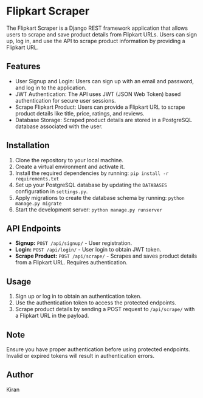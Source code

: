 # Flipkart Scraper

The Flipkart Scraper is a Django REST framework application that allows users to scrape and save product details from Flipkart URLs. Users can sign up, log in, and use the API to scrape product information by providing a Flipkart URL.

## Features

- User Signup and Login: Users can sign up with an email and password, and log in to the application.
- JWT Authentication: The API uses JWT (JSON Web Token) based authentication for secure user sessions.
- Scrape Flipkart Product: Users can provide a Flipkart URL to scrape product details like title, price, ratings, and reviews.
- Database Storage: Scraped product details are stored in a PostgreSQL database associated with the user.

## Installation

1. Clone the repository to your local machine.
2. Create a virtual environment and activate it.
3. Install the required dependencies by running: `pip install -r requirements.txt`
4. Set up your PostgreSQL database by updating the `DATABASES` configuration in `settings.py`.
5. Apply migrations to create the database schema by running: `python manage.py migrate`
6. Start the development server: `python manage.py runserver`


## API Endpoints

- **Signup:** `POST /api/signup/` - User registration.
- **Login:** `POST /api/login/` - User login to obtain JWT token.
- **Scrape Product:** `POST /api/scrape/` - Scrapes and saves product details from a Flipkart URL. Requires authentication.

## Usage

1. Sign up or log in to obtain an authentication token.
2. Use the authentication token to access the protected endpoints.
3. Scrape product details by sending a POST request to `/api/scrape/` with a Flipkart URL in the payload.

## Note

Ensure you have proper authentication before using protected endpoints. Invalid or expired tokens will result in authentication errors.

## Author

Kiran 



